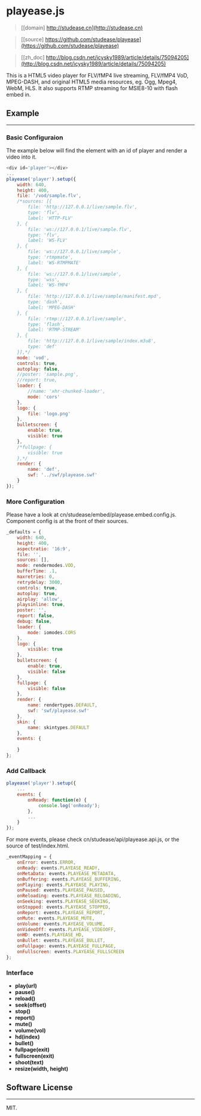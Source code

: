 # playease.js

> [[domain] http://studease.cn](http://studease.cn)

> [[source] https://github.com/studease/playease](https://github.com/studease/playease)

> [[zh_doc] http://blog.csdn.net/icysky1989/article/details/75094205](http://blog.csdn.net/icysky1989/article/details/75094205)

This is a HTML5 video player for FLV/fMP4 live streaming, FLV/fMP4 VoD, MPEG-DASH, and original HTML5 media resources, eg. Ogg, Mpeg4, WebM, HLS.
It also supports RTMP streaming for MSIE8-10 with flash embed in.


## Example
----------

### Basic Configuraion

The example below will find the element with an id of player and render a video into it.

```js
<div id='player'></div>
...
playease('player').setup({
	width: 640,
	height: 400,
	file: '/vod/sample.flv',
	/*sources: [{
		file: 'http://127.0.0.1/live/sample.flv',
		type: 'flv',
		label: 'HTTP-FLV'
	}, {
		file: 'ws://127.0.0.1/live/sample.flv',
		type: 'flv',
		label: 'WS-FLV'
	}, {
		file: 'ws://127.0.0.1/live/sample',
		type: 'rtmpmate',
		label: 'WS-RTMPMATE'
	}, {
		file: 'ws://127.0.0.1/live/sample',
		type: 'wss',
		label: 'WS-fMP4'
	}, {
		file: 'http://127.0.0.1/live/sample/manifest.mpd',
		type: 'dash',
		label: 'MPEG-DASH'
	}, {
		file: 'rtmp://127.0.0.1/live/sample',
		type: 'flash',
		label: 'RTMP-STREAM'
	}, {
		file: 'http://127.0.0.1/live/sample/index.m3u8',
		type: 'def'
	}],*/
	mode: 'vod',
	controls: true,
	autoplay: false,
	//poster: 'sample.png',
	//report: true,
	loader: {
		//name: 'xhr-chunked-loader',
		mode: 'cors'
	},
	logo: {
		file: 'logo.png'
	},
	bulletscreen: {
		enable: true,
		visible: true
	},
	/*fullpage: {
		visible: true
	},*/
	render: {
		name: 'def',
		swf: '../swf/playease.swf'
	}
});
```

### More Configuration

Please have a look at cn/studease/embed/playease.embed.config.js.
Component config is at the front of their sources.

```js
_defaults = {
	width: 640,
	height: 400,
	aspectratio: '16:9',
	file: '',
	sources: [],
	mode: rendermodes.VOD,
	bufferTime: .1,
	maxretries: 0,
	retrydelay: 3000,
	controls: true,
	autoplay: true,
	airplay: 'allow',
	playsinline: true,
	poster: '',
	report: false,
	debug: false,
	loader: {
		mode: iomodes.CORS
	},
	logo: {
		visible: true
	},
	bulletscreen: {
		enable: true,
		visible: false
	},
	fullpage: {
		visible: false
	},
	render: {
		name: rendertypes.DEFAULT,
		swf: 'swf/playease.swf'
	},
	skin: {
		name: skintypes.DEFAULT
	},
	events: {
		
	}
};
```

### Add Callback

```js
playease('player').setup({
	...
	events: {
		onReady: function(e) {
			console.log('onReady');
		},
		...
	}
});
```

For more events, please check cn/studease/api/playease.api.js, or the source of test/index.html.

```js
_eventMapping = {
	onError: events.ERROR,
	onReady: events.PLAYEASE_READY,
	onMetaData: events.PLAYEASE_METADATA,
	onBuffering: events.PLAYEASE_BUFFERING,
	onPlaying: events.PLAYEASE_PLAYING,
	onPaused: events.PLAYEASE_PAUSED,
	onReloading: events.PLAYEASE_RELOADING,
	onSeeking: events.PLAYEASE_SEEKING,
	onStopped: events.PLAYEASE_STOPPED,
	onReport: events.PLAYEASE_REPORT,
	onMute: events.PLAYEASE_MUTE,
	onVolume: events.PLAYEASE_VOLUME,
	onVideoOff: events.PLAYEASE_VIDEOOFF,
	onHD: events.PLAYEASE_HD,
	onBullet: events.PLAYEASE_BULLET,
	onFullpage: events.PLAYEASE_FULLPAGE,
	onFullscreen: events.PLAYEASE_FULLSCREEN
};
```

### Interface

* **play(url)**
* **pause()**
* **reload()**
* **seek(offset)**
* **stop()**
* **report()**
* **mute()**
* **volume(vol)**
* **hd(index)**
* **bullet()**
* **fullpage(exit)**
* **fullscreen(exit)**
* **shoot(text)**
* **resize(width, height)**


## Software License
-------------------

MIT.
